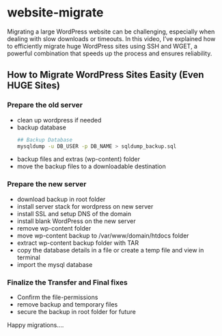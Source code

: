 # website-migrate
Migrating a large WordPress website can be challenging, especially when dealing with slow downloads or timeouts. 
In this video, I’ve explained how to efficiently migrate huge WordPress sites using SSH and WGET, a powerful combination that speeds up the process and ensures reliability.

## How to Migrate WordPress Sites Easity (Even HUGE Sites)

### Prepare the old server
- clean up wordpress if needed
- backup database
   ```bash
   ## Backup Database
   mysqldump -u DB_USER -p DB_NAME > sqldump_backup.sql
   ```
- backup files and extras (wp-content) folder
- move the backup files to a downloadable destination

### Prepare the new server
- download backup in root folder
- install server stack for wordpress on new server
- install SSL and setup DNS of the domain
- install blank WordPress on the new server
- remove wp-content folder
- move wp-content backup to /var/www/domain/htdocs folder
- extract wp-content backup folder with TAR
- copy the database details in a file or create a temp file and view in terminal
- import the mysql database

### Finalize the Transfer and Final fixes

- Confirm the file-permissions
- remove backup and temporary files
- secure the backup in root folder for future

Happy migrations....

